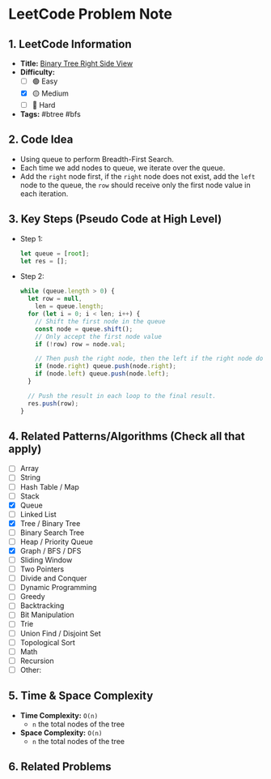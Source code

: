 # LeetCode Problem Note

## 1. LeetCode Information

- **Title:** [Binary Tree Right Side View](https://leetcode.com/problems/binary-tree-right-side-view)
- **Difficulty:**
  - [ ] 🟢 Easy
  - [x] 🟡 Medium
  - [ ] 🔴 Hard
- **Tags:** #btree #bfs

## 2. Code Idea

- Using queue to perform Breadth-First Search.
- Each time we add nodes to queue, we iterate over the queue.
- Add the `right` node first, if the `right` node does not exist, add the `left` node to the queue, the `row` should receive only the first node value in each iteration.

## 3. Key Steps (Pseudo Code at High Level)

- Step 1:
  ```js
  let queue = [root];
  let res = [];
  ```
- Step 2:

  ```js
  while (queue.length > 0) {
    let row = null,
      len = queue.length;
    for (let i = 0; i < len; i++) {
      // Shift the first node in the queue
      const node = queue.shift();
      // Only accept the first node value
      if (!row) row = node.val;

      // Then push the right node, then the left if the right node does not exist
      if (node.right) queue.push(node.right);
      if (node.left) queue.push(node.left);
    }

    // Push the result in each loop to the final result.
    res.push(row);
  }
  ```

## 4. Related Patterns/Algorithms (Check all that apply)

- [ ] Array
- [ ] String
- [ ] Hash Table / Map
- [ ] Stack
- [x] Queue
- [ ] Linked List
- [x] Tree / Binary Tree
- [ ] Binary Search Tree
- [ ] Heap / Priority Queue
- [x] Graph / BFS / DFS
- [ ] Sliding Window
- [ ] Two Pointers
- [ ] Divide and Conquer
- [ ] Dynamic Programming
- [ ] Greedy
- [ ] Backtracking
- [ ] Bit Manipulation
- [ ] Trie
- [ ] Union Find / Disjoint Set
- [ ] Topological Sort
- [ ] Math
- [ ] Recursion
- [ ] Other:

## 5. Time & Space Complexity

- **Time Complexity:** `O(n)`
  - `n` the total nodes of the tree
- **Space Complexity:** `O(n)`
  - `n` the total nodes of the tree

## 6. Related Problems
